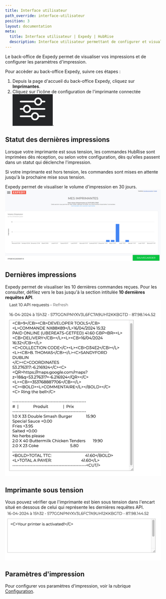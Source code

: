 ```yaml
---
title: Interface utilisateur
path_override: interface-utilisateur
position: 3
layout: documentation
meta:
  title: Interface utilisateur | Expedy | HubRise
  description: Interface utilisateur permettant de configurer et visualiser les impressions. Connectez vos apps et synchronisez vos données.
---
```


Le back-office de Expedy permet de visualiser vos impressions et de configurer les paramètres d'impression.

Pour accèder au back-office Expedy, suivre ces étapes :

1. Depuis la page d'accueil du back-office Expedy, cliquez sur **Imprimantes**.
1. Cliquez sur l'icône de configuration de l'imprimante connectée <InlineImage width="20" height="20">![icône Crayon](../images/__configuration-icon.png)</InlineImage>.

## Statut des dernières impressions

Lorsque votre imprimante est sous tension, les commandes HubRise sont imprimées dès réception, ou selon votre configuration, dès qu'elles passent dans un statut qui déclenche l'impression.

Si votre imprimante est hors tension, les commandes sont mises en attente jusqu'à la prochaine mise sous tension.

Expedy permet de visualiser le volume d'impression en 30 jours.
![Interface utilisateur - Graphique des impressions](./images/003-expedy-print-graph.png)

## Dernières impressions

Expedy permet de visualiser les 10 dernières commandes reçues. Pour les consulter, défilez vers le bas jusqu'à la section intitulée **10 dernières requêtes API**.
![Interface utilisateur - 10 dernières requêtes API](./images/010-2x-expedy-last-prints.png)

## Imprimante sous tension

Vous pouvez vérifier que l'imprimante est bien sous tension dans l'encart situé en dessous de celui qui représente les dernières requêtes API.
![Interface utilisateur - 10 dernières requêtes API](./images/011-2x-expedy-print-activated.png)

## Paramètres d'impression

Pour configurer vos paramètres d'impression, voir la rubrique [Configuration](/apps/expedy/configuration).
